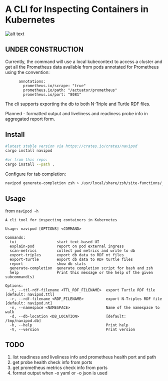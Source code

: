 A CLI for Inspecting Containers in Kubernetes
============

![alt text](docs/demo066.gif)

UNDER CONSTRUCTION
-----------

Currently, the command will use a local kubecontext to access a cluster
and get all the Prometheus data available from pods annotated for Prometheus
using the convention:

```
      annotations:
        prometheus.io/scrape: "true"
        prometheus.io/path: "/actuator/prometheus"
        prometheus.io/port: "8081"
```

The cli supports exporting the db to both N-Triple and Turtle RDF files.

Planned - formatted output and liveliness and readiness probe info
in aggregated report form.

Install
----------

```bash
#latest stable version via https://crates.io/crates/navipod
cargo install navipod

#or from this repo:
cargo install --path .
```

Configure for tab completion:

```bash
navipod generate-completion zsh > /usr/local/share/zsh/site-functions/_navipod
```

Usage
---------

from `navipod -h`

```
A cli tool for inspecting containers in Kubernetes

Usage: navipod [OPTIONS] <COMMAND>

Commands:
  tui                  start text-based UI
  explain-pod          report on pod external ingress
  scan-metrics         collect pod metrics and write to db
  export-triples       export db data to RDF nt files
  export-turtle        export db data to RDF turtle files
  report               show db stats
  generate-completion  generate completion script for bash and zsh
  help                 Print this message or the help of the given subcommand(s)

Options:
  -t, --ttl-rdf-filename <TTL_RDF_FILENAME>  export Turtle RDF file [default: navipod.ttl]
  -r, --rdf-filename <RDF_FILENAME>          export N-Triples RDF file [default: navipod.nt]
  -n, --namespace <NAMESPACE>                Name of the namespace to walk
  -d, --db-location <DB_LOCATION>            [default: /tmp/navipod.db]
  -h, --help                                 Print help
  -V, --version                              Print version
```

TODO
--------

1. list readiness and liveliness info and prometheus health port and path
2. get probe health check info from ports
3. get prometheus metrics check info from ports
4. format output when -o yaml or -o json is used
